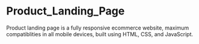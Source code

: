 # Product_Landing_Page
Product landing page is a fully responsive ecommerce website, maximum compatiblities in all mobile devices, built using HTML, CSS, and JavaScript.
